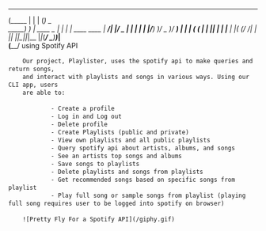 
 ______  _             _ _                      
(_____ \| |           | (_)     _               
 _____) ) | ____ _   _| |_  ___| |_  ____  ____ 
|  ____/| |/ _  | | | | | |/___)  _)/ _  )/ ___)
| |     | ( ( | | |_| | | |___ | |_( (/ /| |    
|_|     |_|\_||_|\__  |_|_(___/ \___)____)_|    
                (____/                          using Spotify API


        Our project, Playlister, uses the spotify api to make queries and return songs, 
        and interact with playlists and songs in various ways. Using our CLI app, users 
        are able to:
                
                - Create a profile
                - Log in and Log out
                - Delete profile
                - Create Playlists (public and private)
                - View own playlists and all public playlists
                - Query spotify api about artists, albums, and songs
                - See an artists top songs and albums
                - Save songs to playlists
                - Delete playlists and songs from playlists
                - Get recommended songs based on specific songs from playlist
                - Play full song or sample songs from playlist (playing full song requires user to be logged into spotify on browser)

        ![Pretty Fly For a Spotify API](/giphy.gif)
